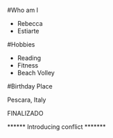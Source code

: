 #Who am I

* Rebecca
* Estiarte

#Hobbies

* Reading
* Fitness
* Beach Volley

#Birthday Place

Pescara, Italy

FINALIZADO

****** Introducing conflict *******

